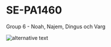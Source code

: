 # SE-PA1460

Group 6 - Noah, Najem, Dingus och Varg


![alternative text](http://www.plantuml.com/plantuml/proxy?src=https://raw.githubusercontent.com/NoahHakansson/SE-PA1460/main/diagram.pu?token=AGMNNHZ46ATNUO4YYLAY5VLAA2YRA)
